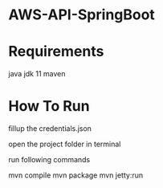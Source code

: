 # AWS-API-SpringBoot

# Requirements

java jdk 11
maven

# How To Run

fillup the credentials.json

open the project folder in terminal

run following commands

mvn compile
mvn package
mvn jetty:run

